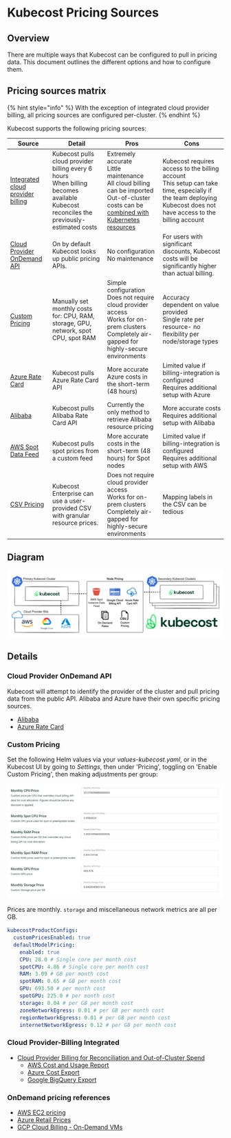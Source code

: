 # Kubecost Pricing Sources

## Overview

There are multiple ways that Kubecost can be configured to pull in pricing data. This document outlines the different options and how to configure them.

## Pricing sources matrix

{% hint style="info" %}
With the exception of integrated cloud provider billing, all pricing sources are configured per-cluster.
{% endhint %}

Kubecost supports the following pricing sources:

| Source | Detail | Pros | Cons |
|--|--|--|--|
| [Integrated cloud provider billing](/install-and-configure/install/cloud-integration/README.md) | Kubecost pulls cloud provider billing every 6 hours<br>When billing becomes available Kubecost reconciles the previously-estimated costs | Extremely accurate<br>Little maintenance<br>All cloud billing can be imported<br>Out-of-cluster costs can be [combined with Kubernetes resources](/using-kubecost/navigating-the-kubecost-ui/collections.md) | Kubecost requires access to the billing account<br>This setup can take time, especially if the team deploying Kubecost does not have access to the billing account |
| [Cloud Provider OnDemand API](pricing-sources-matrix.md#cloud-provider-ondemand-api) | On by default<br>Kubecost looks up public pricing APIs. | No configuration<br>No maintenance | For users with significant discounts, Kubecost costs will be significantly higher than actual billing. |
| [Custom Pricing](#custom-pricing) | Manually set monthly costs for: CPU, RAM, storage, GPU, network, spot CPU, spot RAM | Simple configuration<br>Does not require cloud provider access<br>Works for on-prem clusters<br>Completely air-gapped for highly-secure environments  | Accuracy dependent on value provided<br>Single rate per resource- no flexibility per node/storage types |
| [Azure Rate Card](../install-and-configure/install/cloud-integration/azure-out-of-cluster/azure-config.md) | Kubecost pulls Azure Rate Card API | More accurate Azure costs in the short-term (48 hours) | Limited value if billing-integration is configured<br>Requires additional setup with Azure |
| [Alibaba](../install-and-configure/install/provider-installations/alibaba-install.md) | Kubecost pulls Alibaba Rate Card API | Currently the only method to retrieve Alibaba resource pricing |More accurate costs<br>Requires additional setup with Alibaba |
| [AWS Spot Data Feed](/install-and-configure/install/cloud-integration/aws-cloud-integrations/aws-spot-instances.md) | Kubecost pulls spot prices from a custom feed | More accurate costs in the short-term (48 hours) for Spot nodes | Limited value if billing-integration is configured<br>Requires additional setup with AWS |
| [CSV Pricing](/install-and-configure/advanced-configuration/csv-pricing.md) | Kubecost Enterprise can use a user-provided CSV with granular resource prices. | Does not require cloud provider access<br>Works for on-prem clusters<br>Completely air-gapped for highly-secure environments | Mapping labels in the CSV can be tedious |

## Diagram

![Cloud Provider Billing Integrated](../images/cloud-bill-diagram.png)

## Details

### Cloud Provider OnDemand API

Kubecost will attempt to identify the provider of the cluster and pull pricing data from the public API. Alibaba and Azure have their own specific pricing sources.

- [Alibaba](../install-and-configure/install/provider-installations/alibaba-install.md)
- [Azure Rate Card](../install-and-configure/install/cloud-integration/azure-out-of-cluster/azure-config.md)

### Custom Pricing

Set the following Helm values via your *values-kubecost.yaml*, or in the Kubecost UI by going to *Settings*, then under 'Pricing', toggling on 'Enable Custom Pricing', then making adjustments per group:

![UI Custom Pricing Screenshot](/images/custompricing.png)

Prices are monthly. `storage` and miscellaneous network metrics are all per GB.

```yaml
kubecostProductConfigs:
  customPricesEnabled: true
  defaultModelPricing:
    enabled: true
    CPU: 28.0 # Single core per month cost
    spotCPU: 4.86 # Single core per month cost
    RAM: 3.09 # GB per month cost
    spotRAM: 0.65 # GB per month cost
    GPU: 693.50 # per month cost
    spotGPU: 225.0 # per month cost
    storage: 0.04 # per GB per month cost
    zoneNetworkEgress: 0.01 # per GB per month cost
    regionNetworkEgress: 0.01 # per GB per month cost
    internetNetworkEgress: 0.12 # per GB per month cost
```

### Cloud Provider-Billing Integrated

- [Cloud Provider Billing for Reconciliation and Out-of-Cluster Spend](/install-and-configure/install/cloud-integration/README.md)
  - [AWS Cost and Usage Report](/install-and-configure/install/cloud-integration/aws-cloud-integrations/aws-cloud-integrations.md)
  - [Azure Cost Export](/install-and-configure/install/cloud-integration/azure-out-of-cluster/azure-out-of-cluster.md)
  - [Google BigQuery Export](/install-and-configure/install/cloud-integration/gcp-out-of-cluster/README.md)

### OnDemand pricing references

- [AWS EC2 pricing](https://pricing.us-east-1.amazonaws.com/offers/v1.0/aws/AmazonEC2/current/us-east-2/index.json)
- [Azure Retail Prices](https://learn.microsoft.com/en-us/rest/api/cost-management/retail-prices/azure-retail-prices)
- [GCP Cloud Billing - On-Demand VMs](https://cloud.google.com/billing/docs/reference/rest/v1/services.skus/list)
